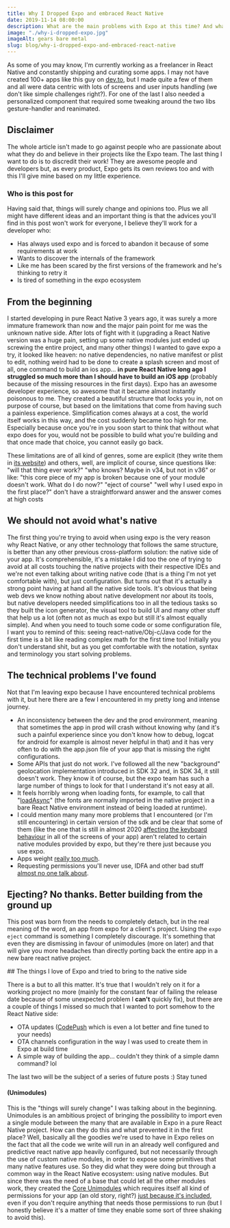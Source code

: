 ```yaml
---
title: Why I Dropped Expo and embraced React Native
date: 2019-11-14 08:00:00
description: What are the main problems with Expo at this time? And what can be the advantages of using a pure React Native workflow?
image: "./why-i-dropped-expo.jpg"
imageAlt: gears bare metal
slug: blog/why-i-dropped-expo-and-embraced-react-native
---
```


As some of you may know, I'm currently working as a freelancer in React Native and constantly shipping and curating some apps. I may not have created 100+ apps like this guy on [dev.to](https://dev.to/kylessg/ive-released-over-100-apps-in-react-native-since-2015-ask-me-anything-1m9g), but I made quite a few of them and all were data centric with lots of screens and user inputs handling (we don't like simple challenges right?).
For one of the last I also needed a personalized component that required some tweaking around the two libs gesture-handler and reanimated.

## Disclaimer

The whole article isn't made to go against people who are passionate about what they do and believe in their projects like the Expo team.
The last thing I want to do is to discredit their work! They are awesome people and developers but, as every product, Expo gets its own reviews too and with this I'll give mine based on my little experience.

### Who is this post for

Having said that, things will surely change and opinions too. Plus we all might have different ideas and an important thing is that the advices you'll find in this post won't work for everyone, I believe they'll work for a developer who:

- Has always used expo and is forced to abandon it because of some requirements at work
- Wants to discover the internals of the framework
- Like me has been scared by the first versions of the framework and he's thinking to retry it
- Is tired of something in the expo ecosystem

## From the beginning

I started developing in pure React Native 3 years ago, it was surely a more immature framework than now and the major pain point for me was the unknown native side. After lots of fight with it (upgrading a React Native version was a huge pain, setting up some native modules just ended up screwing the entire project, and many other things) I wanted to gave expo a try, it looked like heaven: no native dependencies, no native manifest or plist to edit, nothing weird had to be done to create a splash screen and most of all, one command to build an ios app... **in pure React Native long ago I struggled so much more than I should have to build an iOS app** (probably because of the missing resources in the first days).
Expo has an awesome developer experience, so awesome that it became almost instantly poisonous to me.
They created a beautiful structure that locks you in, not on purpose of course, but based on the limitations that come from having such a painless experience. Simplification comes always at a cost, the world itself works in this way, and the cost suddenly became too high for me.
Especially because once you're in you soon start to think that without what expo does for you, would not be possible to build what you're building and that once made that choice, you cannot easily go back.

These limitations are of all kind of genres, some are explicit (they write them in [its website](https://docs.expo.io/versions/latest/introduction/why-not-expo/)) and others, well, are implicit of course, since questions like: "will that thing ever work?" "who knows? Maybe in v34, but not in v36" or like: "this core piece of my app is broken because one of your module doesn't work. What do I do now?" "eject of course" "well why I used expo in the first place?" don't have a straightforward answer and the answer comes at high costs

## We should not avoid what's native

The first thing you're trying to avoid when using expo is the very reason why React Native, or any other technology that follows the same structure, is better than any other previous cross-platform solution: the native side of your app.
It's comprehensible, it's a mistake I did too the one of trying to avoid at all costs touching the native projects with their respective IDEs and we're not even talking about writing native code (that is a thing I'm not yet comfortable with), but just configuration. But turns out that it's actually a strong point having at hand all the native side tools.
It's obvious that being web devs we know nothing about native development nor about its tools, but native developers needed simplifications too in all the tedious tasks so they built the icon generator, the visual tool to build UI and many other stuff that help us a lot (often not as much as expo but still it's almost equally simple).
And when you need to touch some code or some configuration file, I want you to remind of this: seeing react-native/Obj-c/Java code for the first time is a bit like reading complex math for the first time too! Initially you don't understand shit, but as you get comfortable with the notation, syntax and terminology you start solving problems.

## The technical problems I've found

Not that I'm leaving expo because I have encountered technical problems with it, but here there are a few I encountered in my pretty long and intense journey.

- An inconsistency between the dev and the prod environment, meaning that sometimes the app in prod will crash without knowing why (and it's such a painful experience since you don't know how to debug, logcat for android for example is almost never helpful in that) and it has very often to do with the app.json file of your app that is missing the right configurations.
- Some APIs that just do not work. I've followed all the new "background" geolocation implementation introduced in SDK 32 and, in SDK 34, it still doesn't work. They know it of course, but the expo team has such a large number of things to look for that I understand it's not easy at all.
- It feels horribly wrong when loading fonts, for example, to call that "[loadAsync](https://docs.expo.io/versions/latest/guides/using-custom-fonts/#loading-the-font-in-your-app)" (the fonts are normally imported in the native project in a bare React Native environment instead of being loaded at runtime).
- I could mention many many more problems that I encountered (or I'm still encountering) in certain version of the sdk and be clear that some of them (like the one that is still in almost 2020 [affecting the keyboard behaviour](https://github.com/expo/expo/issues/2172) in all of the screens of your app) aren't related to certain native modules provided by expo, but they're there just because you use expo.
- Apps weight [really too much](https://expo.canny.io/feature-requests/p/reducing-app-size).
- Requesting permissions you'll never use, IDFA and other bad stuff [almost no one talk about](https://github.com/expo/expo/issues/1138).


## Ejecting? No thanks. Better building from the ground up

This post was born from the needs to completely detach, but in the real meaning of the word, an app from expo for a client's project.
Using the `expo eject` command is something I completely discourage. It's something that even they are dismissing in favour of unimodules (more on later) and that will give you more headaches than directly porting back the entire app in a new bare react native project.

## The things I love of Expo and tried to bring to the native side

There is a but to all this matter.
It's true that I wouldn't rely on it for a working project no more (mainly for the constant fear of failing the release date because of some unexpected problem I **can't** quickly fix), but there are a couple of things I missed so much that I wanted to port somehow to the React Native side:

- OTA updates ([CodePush](https://github.com/microsoft/react-native-code-push) which is even a lot better and fine tuned to your needs)
- OTA channels configuration in the way I was used to create them in Expo at build time
- A simple way of building the app... couldn't they think of a simple damn command? lol

The last two will be the subject of a series of future posts :) Stay tuned

#### (Unimodules)

This is the "things will surely change" I was talking about in the beginning. Unimodules is an ambitious project of bringing the possibility to import even a single module between the many that are available in Expo in a pure React Native project.
How can they do this and what prevented it in the first place? Well, basically all the goodies we're used to have in Expo relies on the fact that all the code we write will run in an already well configured and predictive react native app heavily configured, but not necessarily through the use of custom native modules, in order to expose some primitives that many native features use.
So they did what they were doing but through a common way in the React Native ecosystem: using native modules.
But since there was the need of a base that could let all the other modules work, they created the [Core Unimodules](https://github.com/unimodules/react-native-unimodules) which requires itself all kind of permissions for your app (an old story, right?) [just because it's included](https://github.com/unimodules/react-native-unimodules#add-permission-usage-description-keys-to-infoplist), even if you don't require anything that needs those permissions to run (but I honestly believe it's a matter of time they enable some sort of three shaking to avoid this).